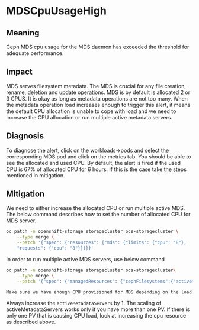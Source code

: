# MDSCpuUsageHigh

## Meaning

Ceph MDS cpu usage for the MDS daemon has exceeded the threshold for adequate
performance.

## Impact

MDS serves filesystem metadata. The MDS is crucial for any file creation,
rename, deletion and update operations.
MDS is by default is allocated 2 or 3 CPUS.
It is okay as long as metadata operations are not too many.
When the metadata operation load increases enough to trigger this alert,
it means the default CPU allocation is unable to cope with load and we need to
increase the CPU allocation or run multiple active metadata servers.

## Diagnosis

To diagnose the alert, click on the workloads->pods and select the
corresponding MDS pod and click on the metrics tab.
You should be able to see the allocated and used CPU. By default,
the alert is fired if the used CPU is 67% of allocated CPU for 6 hours.
If this is the case take the steps mentioned in mitigation.

## Mitigation

We need to either increase the allocated CPU or run multiple active MDS. The
below command describes how to set the number of allocated CPU for MDS server.

```bash
oc patch -n openshift-storage storagecluster ocs-storagecluster \
    --type merge \
    --patch '{"spec": {"resources": {"mds": {"limits": {"cpu": "8"},
    "requests": {"cpu": "8"}}}}}'
```

In order to run multiple active MDS servers, use below command

```bash
oc patch -n openshift-storage storagecluster ocs-storagecluster\
    --type merge \
    --patch '{"spec": {"managedResources": {"cephFilesystems":{"activeMetadataServers": 2}}}}'

Make sure we have enough CPU provisioned for MDS depending on the load.
```

Always increase the `activeMetadataServers` by 1.
The scaling of activeMetadataServers works only if you have more than one PV.
If there is only one PV that is causing CPU load,
look at increasing the cpu resource as described above.
